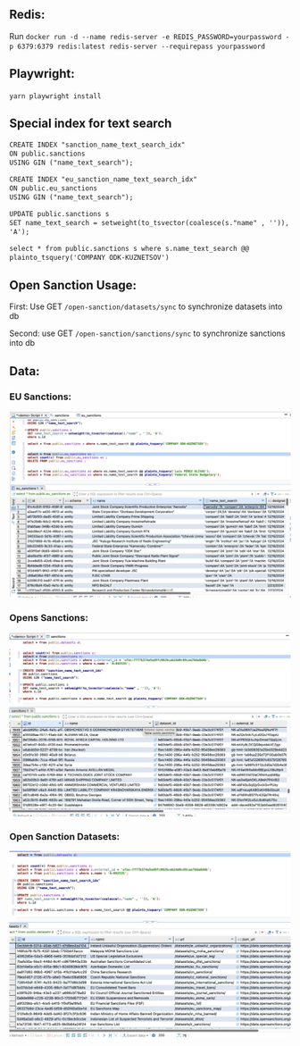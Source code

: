 ## Redis:

Run `docker run -d --name redis-server -e REDIS_PASSWORD=yourpassword -p 6379:6379 redis:latest redis-server --requirepass yourpassword`

## Playwright:

`yarn playwright install`

## Special index for text search

```
CREATE INDEX "sanction_name_text_search_idx"
ON public.sanctions
USING GIN ("name_text_search");
```

```
CREATE INDEX "eu_sanction_name_text_search_idx"
ON public.eu_sanctions
USING GIN ("name_text_search");
```

```
UPDATE public.sanctions s
SET name_text_search = setweight(to_tsvector(coalesce(s."name" , '')), 'A');
```

```
select * from public.sanctions s where s.name_text_search @@ plainto_tsquery('COMPANY ODK-KUZNETSOV')
```

## Open Sanction Usage:

First: Use GET `/open-sanction/datasets/sync` to synchronize datasets into db

Second: use GET `/open-sanction/sanctions/sync` to synchronize sanctions into db

## Data:

### EU Sanctions:

![Sanctions](./public/eu-sanction.png)

### Opens Sanctions:

![Sanctions](./public/sanction-data.png)

### Open Sanction Datasets:

![Datasets](./public/dataset-data.png)
